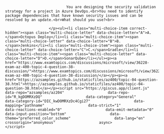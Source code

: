 <p class="card-text">
							
								You are designing the security validation strategy for a project in Azure DevOps.<br>You need to identify package dependencies that have known security issues and can be resolved by an update.<br>What should you use?<br>
							
						</p><ul><li class="multi-choice-item correct-hidden"><span class="multi-choice-letter" data-choice-letter="A">A.</span>Octopus Deploy</li><li class="multi-choice-item"><span class="multi-choice-letter" data-choice-letter="B">B.</span>Jenkins</li><li class="multi-choice-item"><span class="multi-choice-letter" data-choice-letter="C">C.</span>Gradle</li><li class="multi-choice-item"><span class="multi-choice-letter" data-choice-letter="D">D.</span>SonarQube</li></ul><p><a href="https://www.examtopics.com/discussions/microsoft/view/36228-exam-az-400-topic-4-question-38-discussion/">https://www.examtopics.com/discussions/microsoft/view/36228-exam-az-400-topic-4-question-38-discussion/</a></p><p><a href="https://azsamples.github.io/staticfiles/az400/topic-04-question-38.html">https://azsamples.github.io/staticfiles/az400/topic-04-question-38.html</a></p><script src="https://giscus.app/client.js"                    data-repo="azsamples/az204"                    data-repo-id="R_kgDOMRXzDQ"                    data-category="General"                    data-category-id="DIC_kwDOMRXzDc4Cgi27"                    data-mapping="pathname"                    data-strict="1"                    data-reactions-enabled="0"                    data-emit-metadata="0"                    data-input-position="bottom"                    data-theme="preferred_color_scheme"                    data-lang="en"                    crossorigin="anonymous"                    async>                    </script>